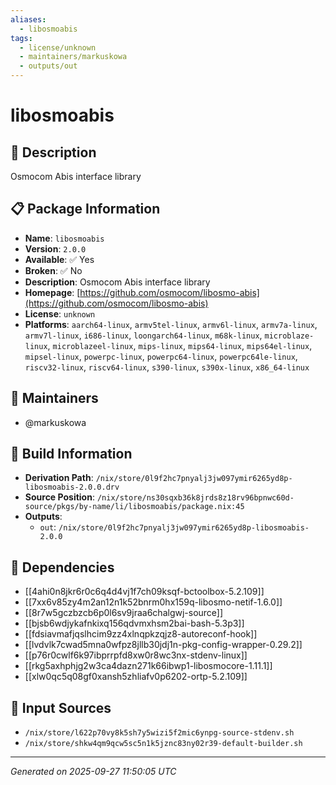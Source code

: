 ```yaml
---
aliases:
  - libosmoabis
tags:
  - license/unknown
  - maintainers/markuskowa
  - outputs/out
---
```


# libosmoabis

## 📝 Description

Osmocom Abis interface library

## 📋 Package Information

- **Name**: `libosmoabis`
- **Version**: `2.0.0`
- **Available**: ✅ Yes
- **Broken**: ✅ No
- **Description**: Osmocom Abis interface library
- **Homepage**: [https://github.com/osmocom/libosmo-abis](https://github.com/osmocom/libosmo-abis)
- **License**: `unknown`
- **Platforms**: `aarch64-linux`, `armv5tel-linux`, `armv6l-linux`, `armv7a-linux`, `armv7l-linux`, `i686-linux`, `loongarch64-linux`, `m68k-linux`, `microblaze-linux`, `microblazeel-linux`, `mips-linux`, `mips64-linux`, `mips64el-linux`, `mipsel-linux`, `powerpc-linux`, `powerpc64-linux`, `powerpc64le-linux`, `riscv32-linux`, `riscv64-linux`, `s390-linux`, `s390x-linux`, `x86_64-linux`
## 👥 Maintainers

- @markuskowa


## 🔧 Build Information

- **Derivation Path**: `/nix/store/0l9f2hc7pnyalj3jw097ymir6265yd8p-libosmoabis-2.0.0.drv`
- **Source Position**: `/nix/store/ns30sqxb36k8jrds8z18rv96bpnwc60d-source/pkgs/by-name/li/libosmoabis/package.nix:45`
- **Outputs**:
  - `out`:  `/nix/store/0l9f2hc7pnyalj3jw097ymir6265yd8p-libosmoabis-2.0.0`

## 🔗 Dependencies

- [[4ahi0n8jkr6r0c6q4d4vj1f7ch09ksqf-bctoolbox-5.2.109]]
- [[7xx6v85zy4m2an12n1k52bnrm0hx159q-libosmo-netif-1.6.0]]
- [[8r7w5gczbzcb6p0l6sv9jraa6chalgwj-source]]
- [[bjsb6wdjykafnkixq156qdvmxhsm2bai-bash-5.3p3]]
- [[fdsiavmafjqslhcim9zz4xlnqpkzqjz8-autoreconf-hook]]
- [[lvdvlk7cwad5mna0wfpz8jllb30jdj1n-pkg-config-wrapper-0.29.2]]
- [[p76r0cwlf6k97ibprrpfd8xw0r8wc3nx-stdenv-linux]]
- [[rkg5axhphjg2w3ca4dazn271k66ibwp1-libosmocore-1.11.1]]
- [[xlw0qc5q08gf0xansh5zhliafv0p6202-ortp-5.2.109]]

## 📁 Input Sources

- `/nix/store/l622p70vy8k5sh7y5wizi5f2mic6ynpg-source-stdenv.sh`
- `/nix/store/shkw4qm9qcw5sc5n1k5jznc83ny02r39-default-builder.sh`

---
*Generated on 2025-09-27 11:50:05 UTC*
